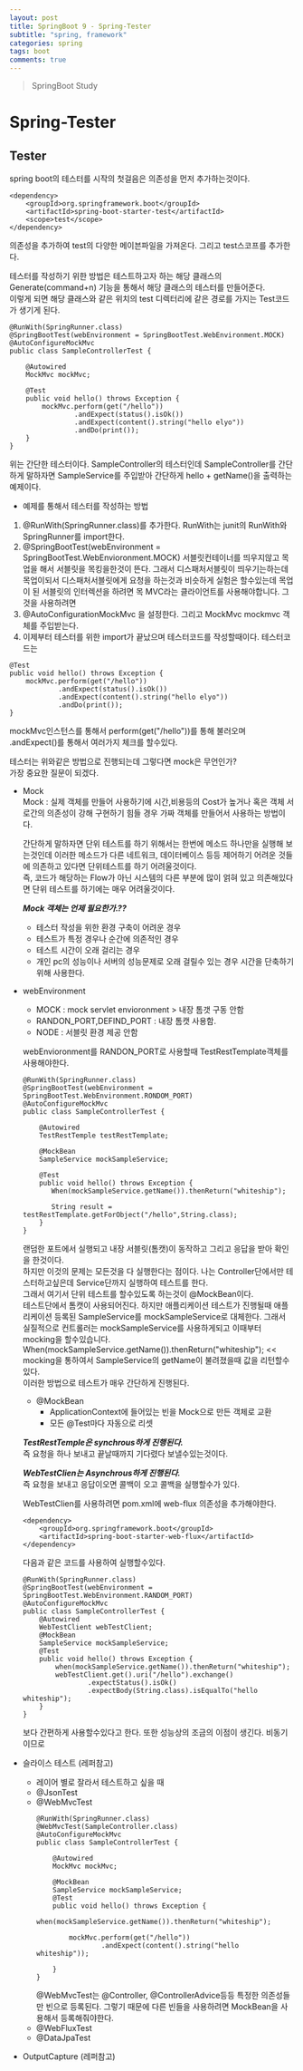 ```yaml
---
layout: post
title: SpringBoot 9 - Spring-Tester
subtitle: "spring, framework"
categories: spring
tags: boot
comments: true
---
```

> SpringBoot Study

# Spring-Tester

## Tester
  
  spring boot의 테스터를 시작의 첫걸음은 의존성을 먼저 추가하는것이다.   
  ```
  <dependency>
      <groupId>org.springframework.boot</groupId>
      <artifactId>spring-boot-starter-test</artifactId>
      <scope>test</scope>
  </dependency>
  ```   
  의존성을 추가하여 test의 다양한 메이븐파일을 가져온다. 그리고 test스코프를 추가한다.  

  테스터를 작성하기 위한 방법은 테스트하고자 하는 해당 클래스의 Generate(command+n) 기능을 통해서 해당 클래스의 테스터를 만들어준다.   
  이렇게 되면 해당 클래스와 같은 위치의 test 디렉터리에 같은 경로를 가지는 Test코드가 생기게 된다.    

  ```
  @RunWith(SpringRunner.class)
  @SpringBootTest(webEnvironment = SpringBootTest.WebEnvironment.MOCK)
  @AutoConfigureMockMvc
  public class SampleControllerTest {

      @Autowired
      MockMvc mockMvc;

      @Test
      public void hello() throws Exception {
          mockMvc.perform(get("/hello"))
                  .andExpect(status().isOk())
                  .andExpect(content().string("hello elyo"))
                  .andDo(print());
      }
  }
  ```   
  위는 간단한 테스터이다. SampleController의 테스터인데 SampleController를 간단하게 말하자면 SampleService를 주입받아 간단하게 hello + getName()을 출력하는 예제이다.

  * 예제를 통해서 테스터를 작성하는 방법   
  1. @RunWith(SpringRunner.class)를 추가한다. RunWith는 junit의 RunWith와 SpringRunner를 import한다.
  2. @SpringBootTest(webEnvironment = SpringBootTest.WebEnvioronment.MOCK) 서블릿컨테이너를 띄우지않고 목업을 해서 서블릿을 목킹을한것이 뜬다. 그래서 디스패처서블릿이 띄우기는하는데 목업이되서 디스패처서블릿에게 요청을 하는것과 비슷하게 실험은 할수있는데 목업이 된 서블릿의 인터렉션을 하려면 목 MVC라는 클라이언트를 사용해야합니다. 그것을 사용하려면
  3. @AutoConfigurationMockMvc 을 설정한다. 그리고 MockMvc mockmvc 객체를 주입받는다.
  4. 이제부터 테스터를 위한 import가 끝났으며 테스터코드를 작성할때이다. 테스터코드는  
  ```
  @Test
  public void hello() throws Exception {
      mockMvc.perform(get("/hello"))
              .andExpect(status().isOk())
              .andExpect(content().string("hello elyo"))
              .andDo(print());
  }
  ```   
  mockMvc인스턴스를 통해서 perform(get("/hello"))를 통해 불러오며 .andExpect()를 통해서 여러가지 체크를 할수있다.   
  
  테스터는 위와같은 방법으로 진행되는데 그렇다면 mock은 무언인가?   
  가장 중요한 질문이 되겠다.   

  * Mock   
    Mock : 실제 객체를 만들어 사용하기에 시간,비용등의 Cost가 높거나 혹은 객체 서로간의 의존성이 강해 구현하기 힘들 경우 가짜 객체를 만들어서 사용하는 방법이다.

    간단하게 말하자면 단위 테스트를 하기 위해서는 한번에 메소드 하나만을 실행해 보는것인데 이러한 메소드가 다른 네트워크, 데이터베이스 등등 제어하기 어려운 것들에 의존하고 있다면 단위테스트를 하기 어려울것이다.   
    즉, 코드가 해당하는 Flow가 아닌 시스템의 다른 부분에 많이 얽혀 있고 의존해있다면 단위 테스트를 하기에는 매우 어려울것이다.  

    ***Mock 객체는 언제 필요한가.??***
      * 테스터 작성을 위한 환경 구축이 어려운 경우
      * 테스트가 특정 경우나 순간에 의존적인 경우
      * 테스트 시간이 오래 걸리는 경우
      * 개인 pc의 성능이나 서버의 성능문제로 오래 걸릴수 있는 경우 시간을 단축하기 위해 사용한다.

  * webEnvironment
    * MOCK : mock servlet envioronment > 내장 톰갯 구동 안함
    * RANDON_PORT,DEFIND_PORT : 내장 톰캣 사용함.
    * NODE : 서블릿 환경 제공 안함

    webEnvioronment를 RANDON_PORT로 사용할때 TestRestTemplate객체를 사용해야한다.    
    ```
    @RunWith(SpringRunner.class)
    @SpringBootTest(webEnvironment = SpringBootTest.WebEnvironment.RONDOM_PORT)
    @AutoConfigureMockMvc
    public class SampleControllerTest {

        @Autowired
        TestRestTemple testRestTemplate;

        @MockBean
        SampleService mockSampleService;

        @Test
        public void hello() throws Exception {
           When(mockSampleService.getName()).thenReturn("whiteship");

           String result = testRestTemplate.getForObject("/hello",String.class);
        }
    }
    ```
    랜덤한 포트에서 실행되고 내장 서블릿(톰캣)이 동작하고 그리고 응답을 받아 확인을 한것이다.   
    하지만 이것의 문제는 모든것을 다 실행한다는 점이다. 나는 Controller단에서만 테스터하고싶은데 Service단까지 실행하여 테스트를 한다.   
    그래서 여기서 단위 테스트를 할수있도록 하는것이 @MockBean이다.   
    테스트단에서 톰캣이 사용되어진다. 하지만 애플리케이션 테스트가 진행될때 애플리케이션 등록된 SampleService를 mockSampleService로 대체한다. 그래서 실질적으로 컨트롤러는 mockSampleService를 사용하게되고 이때부터 mocking을 할수있습니다.   
    When(mockSampleService.getName()).thenReturn("whiteship"); << mocking을 통하여서 SampleService의 getName이 불려졌을때 값을 리턴할수있다.   
    이러한 방법으로 테스트가 매우 간단하게 진행된다.   

    * @MockBean
      * ApplicationContext에 들어있는 빈을 Mock으로 만든 객체로 교환
      * 모든 @Test마다 자동으로 리셋  

    ***TestRestTemple은 synchrous하게 진행된다.***    
    즉 요청을 하나 보내고 끝날때까지 기다렸다 보낼수있는것이다.

    ***WebTestClien는 Asynchrous하게 진행된다.***   
    즉 요청을 보내고 응답이오면 콜백이 오고 콜백을 실행할수가 있다.   

    WebTestClien를 사용하려면 pom.xml에 web-flux 의존성을 추가해야한다.   
    ```
    <dependency>  
        <groupId>org.springframework.boot</groupId>
        <artifactId>spring-boot-starter-web-flux</artifactId>
    </dependency>
    ```    
    다음과 같은 코드를 사용하여 실행할수있다.    
    ```
    @RunWith(SpringRunner.class)
    @SpringBootTest(webEnvironment = SpringBootTest.WebEnvironment.RANDOM_PORT)
    @AutoConfigureMockMvc
    public class SampleControllerTest {
        @Autowired
        WebTestClient webTestClient;
        @MockBean
        SampleService mockSampleService;
        @Test
        public void hello() throws Exception {
            when(mockSampleService.getName()).thenReturn("whiteship");
            webTestClient.get().uri("/hello").exchange()
                    .expectStatus().isOk()
                    .expectBody(String.class).isEqualTo("hello whiteship");
        }
    }
    ```   
    보다 간편하게 사용할수있다고 한다. 또한 성능상의 조금의 이점이 생긴다. 비동기이므로

  
  * 슬라이스 테스트 (레퍼참고)
    * 레이어 별로 잘라서 테스트하고 싶을 때
    * @JsonTest
    * @WebMvcTest    
      ```
      @RunWith(SpringRunner.class)
      @WebMvcTest(SampleController.class)
      @AutoConfigureMockMvc
      public class SampleControllerTest {
          
          @Autowired
          MockMvc mockMvc;
          
          @MockBean
          SampleService mockSampleService;
          @Test
          public void hello() throws Exception {
              when(mockSampleService.getName()).thenReturn("whiteship");
              
              mockMvc.perform(get("/hello"))
                      .andExpect(content().string("hello whiteship"));
              
          }
      }
      ```    
      @WebMvcTest는 @Controller, @ControllerAdvice등등 특정한 의존성들만 빈으로 등록된다. 그렇기 때문에 다른 빈들을 사용하려면 MockBean을 사용해서 등록해줘야한다.   
    * @WebFluxTest
    * @DataJpaTest

  * OutputCapture (레퍼참고) 









    
  



